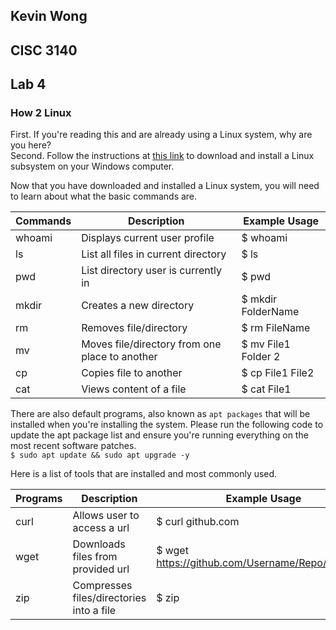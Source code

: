 ## Kevin Wong
## CISC 3140
## Lab 4

### How 2 Linux

First. If you're reading this and are already using a Linux system, why are you here?  
Second. Follow the instructions at [this link](https://docs.microsoft.com/en-us/windows/wsl/install-win10) to download and install a Linux subsystem on your Windows computer. 

Now that you have downloaded and installed a Linux system, you will need to learn about what the basic commands are.  

| Commands | Description | Example Usage |  
| --- | --- | --- |  
| whoami | Displays current user profile | $ whoami |
| ls | List all files in current directory | $ ls |
| pwd | List directory user is currently in | $ pwd |
| mkdir | Creates a new directory | $ mkdir FolderName |
| rm | Removes file/directory | $ rm FileName |
| mv | Moves file/directory from one place to another | $ mv File1 Folder 2 |
| cp | Copies file to another | $ cp File1 File2 |
| cat | Views content of a file | $ cat File1 |

There are also default programs, also known as `apt packages` that will be installed when you're installing the system. Please run the following code to update the apt package list and ensure you're running everything on the most recent software patches.  
`$ sudo apt update && sudo apt upgrade -y`  

Here is a list of tools that are installed and most commonly used. 

| Programs | Description | Example Usage |  
| --- | --- | --- |  
| curl | Allows user to access a url | $ curl github.com |
| wget | Downloads files from provided url | $ wget https://github.com/Username/Repo/FileName |
| zip | Compresses files/directories into a file | $ zip  |
